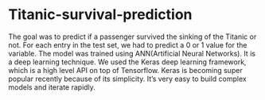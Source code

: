 # Titanic-survival-prediction
The goal was to predict if a passenger survived the sinking of the Titanic or not. For each entry in the test set, we had to predict a 0 or 1 value for the variable.
The model was trained using ANN(Artificial Neural Networks). It is a deep learning technique. We used the Keras deep learning framework, which is a high level API on top of 
Tensorflow. Keras is becoming super popular recently because of its simplicity. It’s very easy to  build complex models and iterate rapidly.
